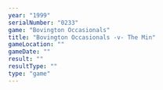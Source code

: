 ```yaml
---
year: "1999"
serialNumber: "0233" 
game: "Bovington Occasionals"
title: "Bovington Occasionals -v- The Min"
gameLocation: ""
gameDate: ""
result: ""
resultType: ""
type: "game"
---
```

